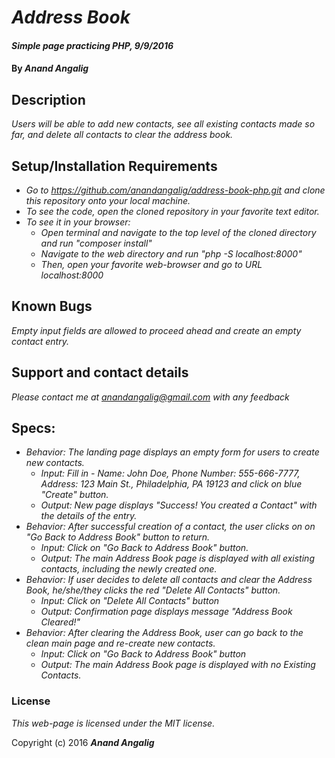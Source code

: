 # _Address Book_

#### _Simple page practicing PHP, 9/9/2016_

#### By _**Anand Angalig**_

## Description

_Users will be able to add new contacts, see all existing contacts made so far, and delete all contacts to clear the address book._

## Setup/Installation Requirements

* _Go to https://github.com/anandangalig/address-book-php.git and clone this repository onto your local machine._
* _To see the code, open the cloned repository in your favorite text editor._
* _To see it in your browser:_
  * _Open terminal and navigate to the top level of the cloned directory and run "composer install"_
  * _Navigate to the web directory and run "php -S localhost:8000"_
  * _Then, open your favorite web-browser and go to URL localhost:8000_


## Known Bugs

_Empty input fields are allowed to proceed ahead and create an empty contact entry._

## Support and contact details

_Please contact me at anandangalig@gmail.com with any feedback_

## Specs:

* _Behavior: The landing page displays an empty form for users to create new contacts._
  * _Input: Fill in - Name: John Doe, Phone Number: 555-666-7777, Address: 123 Main St., Philadelphia, PA 19123 and click on blue "Create" button._
  * _Output: New page displays "Success! You created a Contact" with the details of the entry._
* _Behavior: After successful creation of a contact, the user clicks on on "Go Back to Address Book" button to return._
  * _Input: Click on "Go Back to Address Book" button._
  * _Output: The main Address Book page is displayed with all existing contacts, including the newly created one._
* _Behavior: If user decides to delete all contacts and clear the Address Book, he/she/they clicks the red "Delete All Contacts" button._
  * _Input: Click on "Delete All Contacts" button_
  * _Output: Confirmation page displays message "Address Book Cleared!"_
* _Behavior: After clearing the Address Book, user can go back to the clean main page and re-create new contacts._
  * _Input: Click on "Go Back to Address Book" button_
  * _Output: The main Address Book page is displayed with no Existing Contacts._

### License

*This web-page is licensed under the MIT license.*

Copyright (c) 2016 **_Anand Angalig_**
